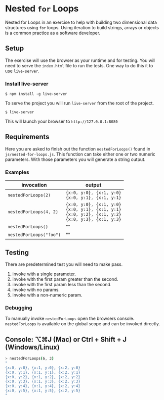 # Nested `for` Loops

Nested for Loops in an exercise to help with building two dimensional data structures using `for` loops. Using iteration to build strings, arrays or objects is a common practice as a software developer.

## Setup

The exercise will use the browser as your runtime and for testing.
You will need to serve the `index.html` file to run the tests. One way to do this it to use `live-server`.

### Install live-server

`$ npm install -g live-server`

To serve the project you will run `live-server` from the root of the project.

`$ live-server`

This will launch your browser to `http://127.0.0.1:8080`

## Requirements

Here you are asked to finish out the function `nestedForLoops()` found in `js/nested-for-loops.js`. This function can take either one or two numeric parameters. With those parameters you will generate a string output.

### Examples

|invocation|output|
|---|---|
|`nestedForLoops(2)`|`{x:0, y:0}, {x:1, y:0}`<br>`{x:0, y:1}, {x:1, y:1}`|
|`nestedForLoops(4, 2)`|`{x:0, y:0}, {x:1, y:0}`<br>`{x:0, y:1}, {x:1, y:1}`<br>`{x:0, y:2}, {x:1, y:2}`<br>`{x:0, y:3}, {x:1, y:3}`|
|`nestedForLoops()`|""|
|`nestedForLoops("foo")`|""|

## Testing

There are predetermined test you will need to make pass. 

1. invoke with a single parameter.
1. invoke with the first param greater than the second.
1. invoke with the first param less than the second.
1. invoke with no params.
1. invoke with a non-numeric param.

### Debugging

To manually invoke `nestedForLoops` open the browsers console. `nestedForLoops` is available on the global scope and can be invoked directly.

## Console: ⌥⌘J (Mac) or Ctrl + Shift + J (Windows/Linux)

```bash
> nestedForLoops(6, 3)
"
{x:0, y:0}, {x:1, y:0}, {x:2, y:0}
{x:0, y:1}, {x:1, y:1}, {x:2, y:1}
{x:0, y:2}, {x:1, y:2}, {x:2, y:2}
{x:0, y:3}, {x:1, y:3}, {x:2, y:3}
{x:0, y:4}, {x:1, y:4}, {x:2, y:4}
{x:0, y:5}, {x:1, y:5}, {x:2, y:5}
"
```